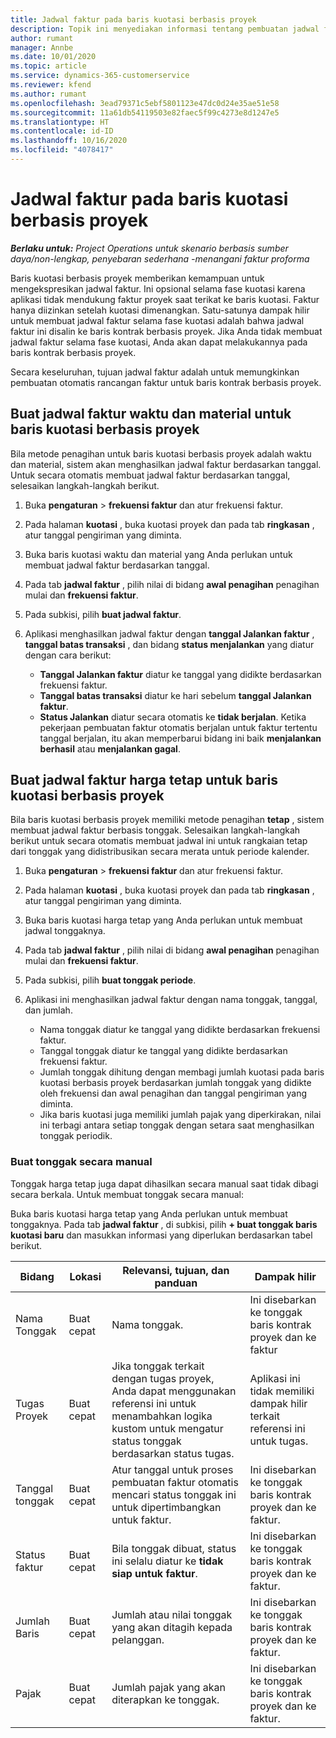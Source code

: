 ```yaml
---
title: Jadwal faktur pada baris kuotasi berbasis proyek
description: Topik ini menyediakan informasi tentang pembuatan jadwal faktur dan tonggak untuk baris kuotasi.
author: rumant
manager: Annbe
ms.date: 10/01/2020
ms.topic: article
ms.service: dynamics-365-customerservice
ms.reviewer: kfend
ms.author: rumant
ms.openlocfilehash: 3ead79371c5ebf5801123e47dc0d24e35ae51e58
ms.sourcegitcommit: 11a61db54119503e82faec5f99c4273e8d1247e5
ms.translationtype: HT
ms.contentlocale: id-ID
ms.lasthandoff: 10/16/2020
ms.locfileid: "4078417"
---
```

# <a name="invoice-schedules-on-project-based-quote-lines"></a>Jadwal faktur pada baris kuotasi berbasis proyek

_**Berlaku untuk:** Project Operations untuk skenario berbasis sumber daya/non-lengkap, penyebaran sederhana -menangani faktur proforma_

Baris kuotasi berbasis proyek memberikan kemampuan untuk mengekspresikan jadwal faktur. Ini opsional selama fase kuotasi karena aplikasi tidak mendukung faktur proyek saat terikat ke baris kuotasi. Faktur hanya diizinkan setelah kuotasi dimenangkan. Satu-satunya dampak hilir untuk membuat jadwal faktur selama fase kuotasi adalah bahwa jadwal faktur ini disalin ke baris kontrak berbasis proyek. Jika Anda tidak membuat jadwal faktur selama fase kuotasi, Anda akan dapat melakukannya pada baris kontrak berbasis proyek.

Secara keseluruhan, tujuan jadwal faktur adalah untuk memungkinkan pembuatan otomatis rancangan faktur untuk baris kontrak berbasis proyek. 

## <a name="create-a-time-and-material-invoice-schedule-for-a-project-based-quote-line"></a>Buat jadwal faktur waktu dan material untuk baris kuotasi berbasis proyek

Bila metode penagihan untuk baris kuotasi berbasis proyek adalah waktu dan material, sistem akan menghasilkan jadwal faktur berdasarkan tanggal. Untuk secara otomatis membuat jadwal faktur berdasarkan tanggal, selesaikan langkah-langkah berikut.

1. Buka **pengaturan** > **frekuensi faktur** dan atur frekuensi faktur.
2. Pada halaman **kuotasi** , buka kuotasi proyek dan pada tab **ringkasan** , atur tanggal pengiriman yang diminta.
3. Buka baris kuotasi waktu dan material yang Anda perlukan untuk membuat jadwal faktur berdasarkan tanggal. 
4. Pada tab **jadwal faktur** , pilih nilai di bidang **awal penagihan** penagihan mulai dan **frekuensi faktur**. 
5. Pada subkisi, pilih **buat jadwal faktur**.
6. Aplikasi menghasilkan jadwal faktur dengan **tanggal Jalankan faktur** , **tanggal batas transaksi** , dan bidang **status menjalankan** yang diatur dengan cara berikut:

    - **Tanggal Jalankan faktur** diatur ke tanggal yang didikte berdasarkan frekuensi faktur.
    - **Tanggal batas transaksi** diatur ke hari sebelum **tanggal Jalankan faktur**.
    - **Status Jalankan** diatur secara otomatis ke **tidak berjalan**. Ketika pekerjaan pembuatan faktur otomatis berjalan untuk faktur tertentu tanggal berjalan, itu akan memperbarui bidang ini baik **menjalankan berhasil** atau **menjalankan gagal**.

## <a name="create-a-fixed-price-invoice-schedule-for-a-project-based-quote-line"></a>Buat jadwal faktur harga tetap untuk baris kuotasi berbasis proyek

Bila baris kuotasi berbasis proyek memiliki metode penagihan **tetap** , sistem membuat jadwal faktur berbasis tonggak. Selesaikan langkah-langkah berikut untuk secara otomatis membuat jadwal ini untuk rangkaian tetap dari tonggak yang didistribusikan secara merata untuk periode kalender.

1. Buka **pengaturan** > **frekuensi faktur** dan atur frekuensi faktur.
2. Pada halaman **kuotasi** , buka kuotasi proyek dan pada tab **ringkasan** , atur tanggal pengiriman yang diminta.
3. Buka baris kuotasi harga tetap yang Anda perlukan untuk membuat jadwal tonggaknya. 
4. Pada tab **jadwal faktur** , pilih nilai di bidang **awal penagihan** penagihan mulai dan **frekuensi faktur**. 
5. Pada subkisi, pilih **buat tonggak periode**.
6. Aplikasi ini menghasilkan jadwal faktur dengan nama tonggak, tanggal, dan jumlah.

    - Nama tonggak diatur ke tanggal yang didikte berdasarkan frekuensi faktur.
    - Tanggal tonggak diatur ke tanggal yang didikte berdasarkan frekuensi faktur.
    - Jumlah tonggak dihitung dengan membagi jumlah kuotasi pada baris kuotasi berbasis proyek berdasarkan jumlah tonggak yang didikte oleh frekuensi dan awal penagihan dan tanggal pengiriman yang diminta.
    - Jika baris kuotasi juga memiliki jumlah pajak yang diperkirakan, nilai ini terbagi antara setiap tonggak dengan setara saat menghasilkan tonggak periodik.

### <a name="manually-create-milestones"></a>Buat tonggak secara manual

Tonggak harga tetap juga dapat dihasilkan secara manual saat tidak dibagi secara berkala. Untuk membuat tonggak secara manual:

Buka baris kuotasi harga tetap yang Anda perlukan untuk membuat tonggaknya. Pada tab **jadwal faktur** , di subkisi, pilih **+ buat tonggak baris kuotasi baru** dan masukkan informasi yang diperlukan berdasarkan tabel berikut.

| **Bidang** | **Lokasi** | **Relevansi, tujuan, dan panduan** | **Dampak hilir** |
| --- | --- | --- | --- |
| Nama Tonggak | Buat cepat | Nama tonggak. | Ini disebarkan ke tonggak baris kontrak proyek dan ke faktur |
| Tugas Proyek | Buat cepat | Jika tonggak terkait dengan tugas proyek, Anda dapat menggunakan referensi ini untuk menambahkan logika kustom untuk mengatur status tonggak berdasarkan status tugas. | Aplikasi ini tidak memiliki dampak hilir terkait referensi ini untuk tugas. |
| Tanggal tonggak | Buat cepat | Atur tanggal untuk proses pembuatan faktur otomatis mencari status tonggak ini untuk dipertimbangkan untuk faktur. | Ini disebarkan ke tonggak baris kontrak proyek dan ke faktur. |
| Status faktur | Buat cepat | Bila tonggak dibuat, status ini selalu diatur ke **tidak siap untuk faktur**. | Ini disebarkan ke tonggak baris kontrak proyek dan ke faktur. |
| Jumlah Baris | Buat cepat | Jumlah atau nilai tonggak yang akan ditagih kepada pelanggan. | Ini disebarkan ke tonggak baris kontrak proyek dan ke faktur. |
| Pajak | Buat cepat | Jumlah pajak yang akan diterapkan ke tonggak. | Ini disebarkan ke tonggak baris kontrak proyek dan ke faktur. |
